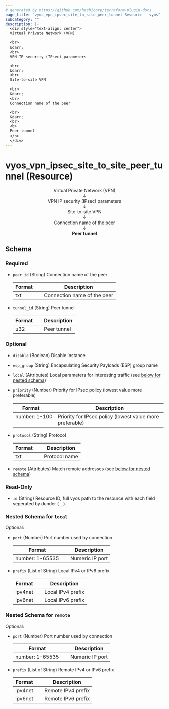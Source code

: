 ```yaml
---
# generated by https://github.com/hashicorp/terraform-plugin-docs
page_title: "vyos_vpn_ipsec_site_to_site_peer_tunnel Resource - vyos"
subcategory: ""
description: |-
  <div style="text-align: center">
  Virtual Private Network (VPN)

  <br>
  &darr;
  <br>
  VPN IP security (IPsec) parameters

  <br>
  &darr;
  <br>
  Site-to-site VPN

  <br>
  &darr;
  <br>
  Connection name of the peer

  <br>
  &darr;
  <br>
  <b>
  Peer tunnel
  </b>
  </div>
---
```


# vyos_vpn_ipsec_site_to_site_peer_tunnel (Resource)

<div style="text-align: center">
Virtual Private Network (VPN)

<br>
&darr;
<br>
VPN IP security (IPsec) parameters

<br>
&darr;
<br>
Site-to-site VPN

<br>
&darr;
<br>
Connection name of the peer

<br>
&darr;
<br>
<b>
Peer tunnel
</b>
</div>



<!-- schema generated by tfplugindocs -->
## Schema

### Required

- `peer_id` (String) Connection name of the peer

    |  Format &emsp; | Description  |
    |----------|---------------|
    |  txt  &emsp; |  Connection name of the peer  |
- `tunnel_id` (String) Peer tunnel

    |  Format &emsp; | Description  |
    |----------|---------------|
    |  u32  &emsp; |  Peer tunnel  |

### Optional

- `disable` (Boolean) Disable instance
- `esp_group` (String) Encapsulating Security Payloads (ESP) group name
- `local` (Attributes) Local parameters for interesting traffic (see [below for nested schema](#nestedatt--local))
- `priority` (Number) Priority for IPsec policy (lowest value more preferable)

    |  Format &emsp; | Description  |
    |----------|---------------|
    |  number: 1-100  &emsp; |  Priority for IPsec policy (lowest value more preferable)  |
- `protocol` (String) Protocol

    |  Format &emsp; | Description  |
    |----------|---------------|
    |  txt  &emsp; |  Protocol name  |
- `remote` (Attributes) Match remote addresses (see [below for nested schema](#nestedatt--remote))

### Read-Only

- `id` (String) Resource ID, full vyos path to the resource with each field seperated by dunder (`__`).

<a id="nestedatt--local"></a>
### Nested Schema for `local`

Optional:

- `port` (Number) Port number used by connection

    |  Format &emsp; | Description  |
    |----------|---------------|
    |  number: 1-65535  &emsp; |  Numeric IP port  |
- `prefix` (List of String) Local IPv4 or IPv6 prefix

    |  Format &emsp; | Description  |
    |----------|---------------|
    |  ipv4net  &emsp; |  Local IPv4 prefix  |
    |  ipv6net  &emsp; |  Local IPv6 prefix  |


<a id="nestedatt--remote"></a>
### Nested Schema for `remote`

Optional:

- `port` (Number) Port number used by connection

    |  Format &emsp; | Description  |
    |----------|---------------|
    |  number: 1-65535  &emsp; |  Numeric IP port  |
- `prefix` (List of String) Remote IPv4 or IPv6 prefix

    |  Format &emsp; | Description  |
    |----------|---------------|
    |  ipv4net  &emsp; |  Remote IPv4 prefix  |
    |  ipv6net  &emsp; |  Remote IPv6 prefix  |
